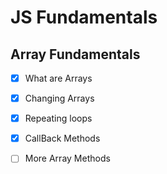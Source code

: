 # JS Fundamentals
## Array Fundamentals
- [x] What are Arrays
- [x] Changing Arrays
- [x] Repeating loops
- [x] CallBack Methods
- [ ] More Array Methods




